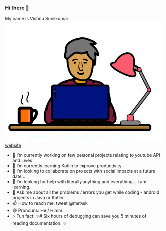 ### Hi there 👋

My name is Vishnu Sunilkumar
<img src="logo.png">
<a href="https://www.chillandcode.com">website</a>
- 🔭 I’m currently working on few personal projects relating to youtube API and Lives
- 🌱 I’m currently learning Kotlin to improve productivity
- 👯 I’m looking to collaborate on projects with social impacts at a future date...
- 🤔 I’m looking for help with literally anything and everything... I am learning.
- 💬 Ask me about all the problems / errors you get while coding - android projects in Java or Kotlin
- 📫 How to reach me: tweet @metvsk
- 😄 Pronouns: He / Himm
- ⚡ Fun fact:  ✨# Six hours of debugging can save you 5 minutes of reading documentation. ✨

<!--
**metvsk/metvsk** is a ✨ _special_ ✨ repository because its `README.md` (this file) appears on your GitHub profile.

Here are some ideas to get you started:
-->
